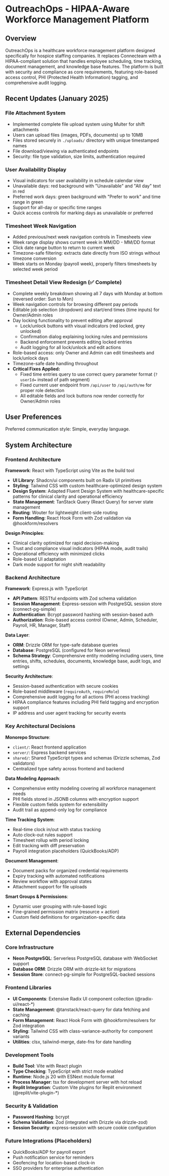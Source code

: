# OutreachOps - HIPAA-Aware Workforce Management Platform

## Overview

OutreachOps is a healthcare workforce management platform designed specifically for hospice staffing companies. It replaces Connecteam with a HIPAA-compliant solution that handles employee scheduling, time tracking, document management, and knowledge base features. The platform is built with security and compliance as core requirements, featuring role-based access control, PHI (Protected Health Information) tagging, and comprehensive audit logging.

## Recent Updates (January 2025)

### File Attachment System
- Implemented complete file upload system using Multer for shift attachments
- Users can upload files (images, PDFs, documents) up to 10MB
- Files stored securely in `./uploads/` directory with unique timestamped names
- File download/viewing via authenticated endpoints
- Security: file type validation, size limits, authentication required

### User Availability Display
- Visual indicators for user availability in schedule calendar view
- Unavailable days: red background with "Unavailable" and "All day" text in red
- Preferred work days: green background with "Prefer to work" and time range in green
- Support for all-day or specific time ranges
- Quick access controls for marking days as unavailable or preferred

### Timesheet Week Navigation
- Added previous/next week navigation controls in Timesheets view
- Week range display shows current week in MM/DD - MM/DD format
- Click date range button to return to current week
- Timezone-safe filtering: extracts date directly from ISO strings without timezone conversion
- Week starts on Monday (payroll week), properly filters timesheets by selected week period

### Timesheet Detail View Redesign (✅ Complete)
- Complete weekly breakdown showing all 7 days with Monday at bottom (reversed order: Sun to Mon)
- Week navigation controls for browsing different pay periods
- Editable job selection (dropdown) and start/end times (time inputs) for Owner/Admin roles
- Day locking functionality to prevent editing after approval
  - Lock/unlock buttons with visual indicators (red locked, grey unlocked)
  - Confirmation dialog explaining locking rules and permissions
  - Backend enforcement prevents editing locked entries
  - Audit logging for all lock/unlock and edit actions
- Role-based access: only Owner and Admin can edit timesheets and lock/unlock days
- Timezone-safe date handling throughout
- **Critical Fixes Applied:**
  - Fixed time entries query to use correct query parameter format (`?userId=` instead of path segment)
  - Fixed current user endpoint from `/api/user` to `/api/auth/me` for proper role detection
  - All editable fields and lock buttons now render correctly for Owner/Admin roles

## User Preferences

Preferred communication style: Simple, everyday language.

## System Architecture

### Frontend Architecture

**Framework**: React with TypeScript using Vite as the build tool
- **UI Library**: Shadcn/ui components built on Radix UI primitives
- **Styling**: Tailwind CSS with custom healthcare-optimized design system
- **Design System**: Adapted Fluent Design System with healthcare-specific patterns for clinical clarity and operational efficiency
- **State Management**: TanStack Query (React Query) for server state management
- **Routing**: Wouter for lightweight client-side routing
- **Form Handling**: React Hook Form with Zod validation via @hookform/resolvers

**Design Principles**:
- Clinical clarity optimized for rapid decision-making
- Trust and compliance visual indicators (HIPAA mode, audit trails)
- Operational efficiency with minimized clicks
- Role-based UI adaptation
- Dark mode support for night shift readability

### Backend Architecture

**Framework**: Express.js with TypeScript
- **API Pattern**: RESTful endpoints with Zod schema validation
- **Session Management**: Express-session with PostgreSQL session store (connect-pg-simple)
- **Authentication**: Bcrypt password hashing with session-based auth
- **Authorization**: Role-based access control (Owner, Admin, Scheduler, Payroll, HR, Manager, Staff)

**Data Layer**:
- **ORM**: Drizzle ORM for type-safe database queries
- **Database**: PostgreSQL (configured for Neon serverless)
- **Schema Strategy**: Comprehensive entity modeling including users, time entries, shifts, schedules, documents, knowledge base, audit logs, and settings

**Security Architecture**:
- Session-based authentication with secure cookies
- Role-based middleware (`requireAuth`, `requireRole`)
- Comprehensive audit logging for all actions (PHI access tracking)
- HIPAA compliance features including PHI field tagging and encryption support
- IP address and user agent tracking for security events

### Key Architectural Decisions

**Monorepo Structure**:
- `client/`: React frontend application
- `server/`: Express backend services
- `shared/`: Shared TypeScript types and schemas (Drizzle schemas, Zod validators)
- Centralized type safety across frontend and backend

**Data Modeling Approach**:
- Comprehensive entity modeling covering all workforce management needs
- PHI fields stored in JSONB columns with encryption support
- Flexible custom fields system for extensibility
- Audit trail as append-only log for compliance

**Time Tracking System**:
- Real-time clock in/out with status tracking
- Auto clock-out rules support
- Timesheet rollup with period locking
- Edit tracking with diff preservation
- Payroll integration placeholders (QuickBooks/ADP)

**Document Management**:
- Document packs for organized credential requirements
- Expiry tracking with automated notifications
- Review workflow with approval states
- Attachment support for file uploads

**Smart Groups & Permissions**:
- Dynamic user grouping with rule-based logic
- Fine-grained permission matrix (resource × action)
- Custom field definitions for organization-specific data

## External Dependencies

### Core Infrastructure
- **Neon PostgreSQL**: Serverless PostgreSQL database with WebSocket support
- **Database ORM**: Drizzle ORM with drizzle-kit for migrations
- **Session Store**: connect-pg-simple for PostgreSQL-backed sessions

### Frontend Libraries
- **UI Components**: Extensive Radix UI component collection (@radix-ui/react-*)
- **State Management**: @tanstack/react-query for data fetching and caching
- **Form Management**: React Hook Form with @hookform/resolvers for Zod integration
- **Styling**: Tailwind CSS with class-variance-authority for component variants
- **Utilities**: clsx, tailwind-merge, date-fns for date handling

### Development Tools
- **Build Tool**: Vite with React plugin
- **Type Checking**: TypeScript with strict mode enabled
- **Runtime**: Node.js 20 with ESNext module format
- **Process Manager**: tsx for development server with hot reload
- **Replit Integration**: Custom Vite plugins for Replit environment (@replit/vite-plugin-*)

### Security & Validation
- **Password Hashing**: bcrypt
- **Schema Validation**: Zod (integrated with Drizzle via drizzle-zod)
- **Session Security**: express-session with secure cookie configuration

### Future Integrations (Placeholders)
- QuickBooks/ADP for payroll export
- Push notification service for reminders
- Geofencing for location-based clock-in
- SSO providers for enterprise authentication